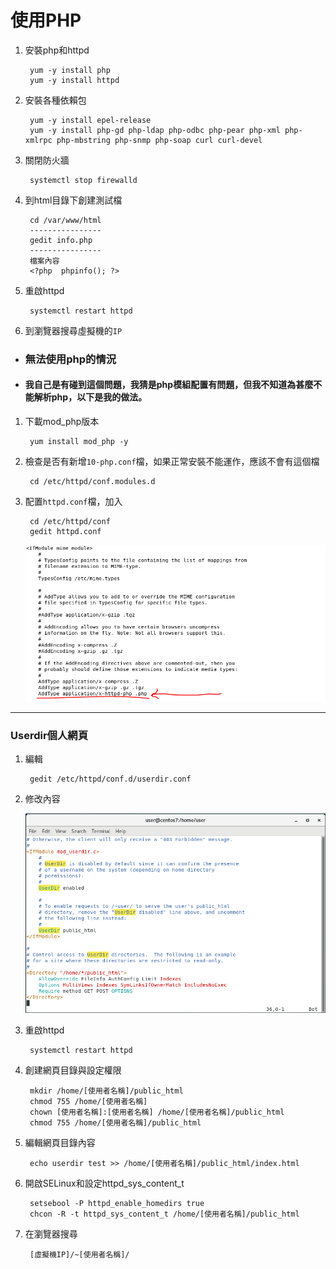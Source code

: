 # 使用PHP

1. 安裝php和httpd

        yum -y install php
        yum -y install httpd

2. 安裝各種依賴包

        yum -y install epel-release
        yum -y install php-gd php-ldap php-odbc php-pear php-xml php-xmlrpc php-mbstring php-snmp php-soap curl curl-devel

3. 關閉防火牆

        systemctl stop firewalld

4. 到html目錄下創建測試檔

        cd /var/www/html
        ----------------
        gedit info.php
        ----------------
        檔案內容
        <?php  phpinfo(); ?>

5. 重啟httpd

        systemctl restart httpd

6. 到瀏覽器搜尋虛擬機的`IP`

* ### 無法使用php的情況
- #### 我自己是有碰到這個問題，我猜是php模組配置有問題，但我不知道為甚麼不能解析php，以下是我的做法。

1. 下載mod_php版本

        yum install mod_php -y

2. 檢查是否有新增`10-php.conf`檔，如果正常安裝不能運作，應該不會有這個檔

        cd /etc/httpd/conf.modules.d

3. 配置`httpd.conf`檔，加入

        cd /etc/httpd/conf
        gedit httpd.conf

   ![示意圖](Notes02.PNG)

---

### Userdir個人網頁

1. 編輯

        gedit /etc/httpd/conf.d/userdir.conf

2. 修改內容

    ![示意圖](Notes01.PNG)

3. 重啟httpd

        systemctl restart httpd

4. 創建網頁目錄與設定權限

        mkdir /home/[使用者名稱]/public_html
        chmod 755 /home/[使用者名稱]
        chown [使用者名稱]:[使用者名稱] /home/[使用者名稱]/public_html
        chmod 755 /home/[使用者名稱]/public_html

5. 編輯網頁目錄內容

        echo userdir test >> /home/[使用者名稱]/public_html/index.html

6. 開啟SELinux和設定httpd_sys_content_t

        setsebool -P httpd_enable_homedirs true
        chcon -R -t httpd_sys_content_t /home/[使用者名稱]/public_html

7. 在瀏覽器搜尋

        [虛擬機IP]/~[使用者名稱]/